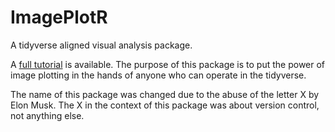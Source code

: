 # ImagePlotR
A tidyverse aligned visual analysis package.

A [full tutorial](http://www.danielfaltesek.com/image_tutorial.html) is available. The purpose of this package is to put the power of image plotting in the hands of anyone who can operate in the tidyverse.


The name of this package was changed due to the abuse of the letter X by Elon Musk. The X in the context of this package was about version control, not anything else. 
